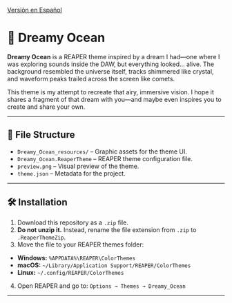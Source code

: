 [Versión en Español](README.md)

# 🌌 Dreamy Ocean

**Dreamy Ocean** is a REAPER theme inspired by a dream I had—one where I was exploring sounds inside the DAW, but everything looked... alive.
The background resembled the universe itself, tracks shimmered like crystal, and waveform peaks trailed across the screen like comets.

This theme is my attempt to recreate that airy, immersive vision.
I hope it shares a fragment of that dream with you—and maybe even inspires you to create and share your own.

---

## 📁 File Structure

- `Dreamy_Ocean_resources/` – Graphic assets for the theme UI.
- `Dreamy_Ocean.ReaperTheme` – REAPER theme configuration file.
- `preview.png` – Visual preview of the theme.
- `theme.json` – Metadata for the project.

---

## 🛠 Installation

1. Download this repository as a `.zip` file.
2. **Do not unzip it.** Instead, rename the file extension from `.zip` to `.ReaperThemeZip`.
3. Move the file to your REAPER themes folder:

  - **Windows:** `%APPDATA%\REAPER\ColorThemes`
  - **macOS:** `~/Library/Application Support/REAPER/ColorThemes`
  - **Linux:** `~/.config/REAPER/ColorThemes`

4. Open REAPER and go to:
   `Options → Themes → Dreamy_Ocean`

---
